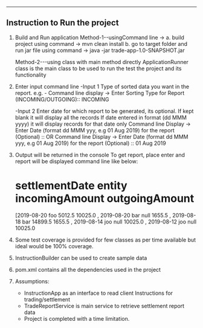 ------------------------------------------------------------------------------
Instruction to Run the project
------------------------------------------------------------------------------
1. Build and Run application
   Method-1--usingCommand line ->
   a. build project using command -> mvn clean install
   b. go to target folder and run jar file using command -> java -jar trade-app-1.0-SNAPSHOT.jar

   Method-2---using class with main method directly
   ApplicationRunner class is the main class to be used to run the test the project and its functionality

2. Enter input command line
   -Input 1 Type of sorted data you want in the report. e.g. -
        Command line display -> Enter Sorting Type for Report (INCOMING/OUTGOING):: INCOMING

   -Input 2 Enter date for which report to be generated, its optional. If kept blank it will display all the records
    If date entered in format (dd MMM yyyy) it will display records for that date only
       Command line Display -> Enter Date (format dd MMM yyy, e.g 01 Aug 2019) for the report (Optional) ::
       OR
       Command line Display -> Enter Date (format dd MMM yyy, e.g 01 Aug 2019) for the report (Optional) :: 01 Aug 2019

3. Output will be returned in the console
    To get report, place enter and report will be displayed command line like below:

    settlementDate    entity    incomingAmount    outgoingAmount
    ============================================================================
    [2019-08-20        foo        5012.5        10025.0
    , 2019-08-20        bar        null        1655.5
    , 2019-08-18        bar        14899.5        1655.5
    , 2019-08-14        joo        null        10025.0
    , 2019-08-12        joo        null        10025.0

4. Some test coverage is provided for few classes as per time available but ideal would be 100% coverage.

5. InstructionBuilder can be used to create sample data

6. pom.xml contains all the dependencies used in the project

7. Assumptions:
    - InstructionApp as an interface to read client Instructions for trading/settlement
    - TradeReportService is main service to retrieve settlement report data
    - Project is completed with a time limitation.

